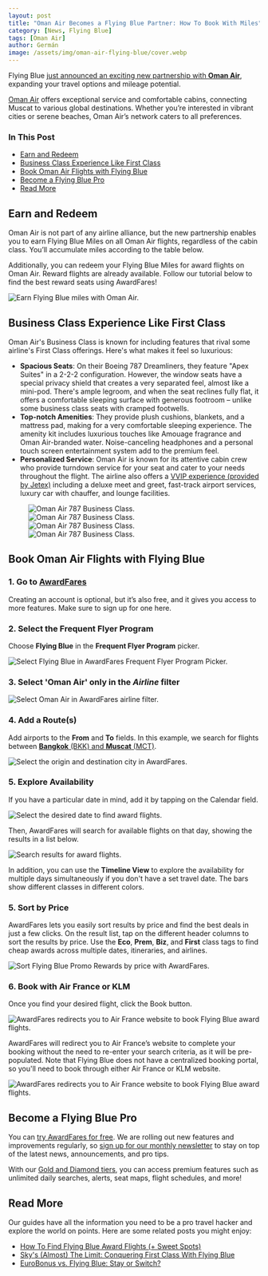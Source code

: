 ```yaml
---
layout: post
title: "Oman Air Becomes a Flying Blue Partner: How To Book With Miles"
category: [News, Flying Blue]
tags: [Oman Air]
author: Germán
image: /assets/img/oman-air-flying-blue/cover.webp
---
```


Flying Blue [just announced an exciting new partnership with **Oman Air**](https://www.flyingblue.com/en/earn/partners/airline-oman-air), expanding your travel options and mileage potential.

[Oman Air](https://www.omanair.com/) offers exceptional service and comfortable cabins, connecting Muscat to various global destinations. Whether you’re interested in vibrant cities or serene beaches, Oman Air’s network caters to all preferences.

### In This Post

- [Earn and Redeem](#earn-and-redeem)
- [Business Class Experience Like First Class](#business-class-experience-like-first-class)
- [Book Oman Air Flights with Flying Blue](#book-oman-air-flights-with-flying-blue)
- [Become a Flying Blue Pro](#become-a-flying-blue-pro)
- [Read More](#read-more)

## Earn and Redeem

Oman Air is not part of any airline alliance, but the new partnership enables you to earn Flying Blue Miles on all Oman Air flights, regardless of the cabin class. You’ll accumulate miles according to the table below.

Additionally, you can redeem your Flying Blue Miles for award flights on Oman Air. Reward flights are already available. Follow our tutorial below to find the best reward seats using AwardFares!

<img src="/assets/img/oman-air-flying-blue/earn.webp" alt="Earn Flying Blue miles with Oman Air." />

## Business Class Experience Like First Class

Oman Air's Business Class is known for including features that rival some airline's First Class offerings. Here's what makes it feel so luxurious:

- **Spacious Seats**: On their Boeing 787 Dreamliners, they feature  "Apex Suites" in a 2-2-2 configuration. However, the window seats have a special privacy shield that creates a very separated feel, almost like a mini-pod. There's ample legroom, and when the seat reclines fully flat, it offers a comfortable sleeping surface with generous footroom – unlike some business class seats with cramped footwells.
- **Top-notch Amenities**: They provide plush cushions, blankets, and a mattress pad, making for a very comfortable sleeping experience.  The amenity kit includes luxurious touches like Amouage fragrance and Oman Air-branded water. Noise-canceling headphones and a personal touch screen entertainment system add to the premium feel.
- **Personalized Service**: Oman Air is known for its attentive cabin crew who provide turndown service for your seat and cater to your needs throughout the flight. The airline also offers a [VVIP experience (provided by Jetex)](https://www.omanair.com/en/tashreef-service-by-jetex) including a deluxe meet and greet, fast-track airport services, luxury car with chauffer, and lounge facilities.

<figure>
<img src="/assets/img/oman-air-flying-blue/biz1.webp" alt="Oman Air 787 Business Class." />
<img src="/assets/img/oman-air-flying-blue/biz2.webp" alt="Oman Air 787 Business Class." />
<img src="/assets/img/oman-air-flying-blue/biz3.webp" alt="Oman Air 787 Business Class." />
<img src="/assets/img/oman-air-flying-blue/biz4.webp" alt="Oman Air 787 Business Class." />
</figure>

## Book Oman Air Flights with Flying Blue

### 1. Go to [AwardFares](https://awardfares.com/signup?utm_source=oman-air-flying-blue&utm_medium=blog&utm_content=AwardFares)

Creating an account is optional, but it’s also free, and it gives you access to more features. Make sure to sign up for one here.

### 2. Select the Frequent Flyer Program

Choose **Flying Blue** in the **Frequent Flyer Program** picker.

<img src="../assets/img/oman-air-flying-blue/ffp.webp" alt="Select Flying Blue in AwardFares Frequent Flyer Program Picker." />

### 3. Select 'Oman Air' only in the *Airline* filter

<img src="../assets/img/oman-air-flying-blue/airline.webp" alt="Select Oman Air in AwardFares airline filter." />

### 4. Add a Route(s)

Add airports to the **From** and **To** fields. In this example, we search for flights between [**Bangkok** (BKK) and **Muscat** (MCT)](https://awardfares.com/search?BKK.MCT.;a:WY;z:flyingblue).

<img src="../assets/img/oman-air-flying-blue/route.webp" alt="Select the origin and destination city in AwardFares."/>

### 5. Explore Availability

If you have a particular date in mind, add it by tapping on the Calendar field.

<img src="../assets/img/oman-air-flying-blue/calendar.webp" alt="Select the desired date to find award flights." />

Then, AwardFares will search for available flights on that day, showing the results in a list below.

<img src="../assets/img/oman-air-flying-blue/results-list.webp" alt="Search results for award flights." />

In addition, you can use the **Timeline View** to explore the availability for multiple days simultaneously if you don't have a set travel date. The bars show different classes in different colors.

### 5. Sort by Price

AwardFares lets you easily sort results by price and find the best deals in just a few clicks. On the result list, tap on the different header columns to sort the results by price. Use the **Eco**, **Prem**, **Biz**, and **First** class tags to find cheap awards across multiple dates, itineraries, and airlines.

<img src="../assets/img/oman-air-flying-blue/sort-by-price.webp" alt="Sort Flying Blue Promo Rewards by price with AwardFares." />

### 6. Book with Air France or KLM

Once you find your desired flight, click the Book button.

<img src="../assets/img/oman-air-flying-blue/book.webp" alt="AwardFares redirects you to Air France website to book Flying Blue award flights." />

AwardFares will redirect you to Air France’s website to complete your booking without the need to re-enter your search criteria, as it will be pre-populated. Note that Flying Blue does not have a centralized booking portal, so you'll need to book through either Air France or KLM website.

<img src="../assets/img/oman-air-flying-blue/af-website.webp" alt="AwardFares redirects you to Air France website to book Flying Blue award flights." />

## Become a Flying Blue Pro

You can [try AwardFares for free](https://awardfares.com/). We are rolling out new features and improvements regularly, so [sign up for our monthly newsletter](https://awardfares.com/newsletter) to stay on top of the latest news, announcements, and pro tips.

With our [Gold and Diamond tiers](https://awardfares.com/pricing), you can access premium features such as unlimited daily searches, alerts, seat maps, flight schedules, and more!

## Read More

Our guides have all the information you need to be a pro travel hacker and explore the world on points. Here are some related posts you might enjoy:

- [How To Find Flying Blue Award Flights (+ Sweet Spots)](https://blog.awardfares.com/flying-blue-guide/)
- [Sky's (Almost) The Limit: Conquering First Class With Flying Blue](https://blog.awardfares.com/flying-blue-skyteam-first-class/)
- [EuroBonus vs. Flying Blue: Stay or Switch?](https://blog.awardfares.com/eurobonus-vs-flying-blue/)